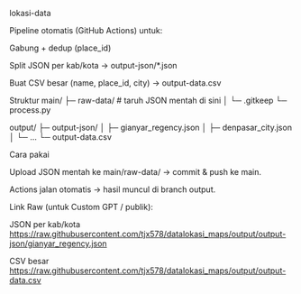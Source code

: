lokasi-data

Pipeline otomatis (GitHub Actions) untuk:

Gabung + dedup (place_id)

Split JSON per kab/kota → output-json/*.json

Buat CSV besar (name, place_id, city) → output-data.csv

Struktur
main/
├─ raw-data/              # taruh JSON mentah di sini
│  └─ .gitkeep
└─ process.py

output/
├─ output-json/
│  ├─ gianyar_regency.json
│  ├─ denpasar_city.json
│  └─ ...
└─ output-data.csv

Cara pakai

Upload JSON mentah ke main/raw-data/ → commit & push ke main.

Actions jalan otomatis → hasil muncul di branch output.

Link Raw (untuk Custom GPT / publik):

JSON per kab/kota
https://raw.githubusercontent.com/tjx578/datalokasi_maps/output/output-json/gianyar_regency.json

CSV besar
https://raw.githubusercontent.com/tjx578/datalokasi_maps/output/output-data.csv
